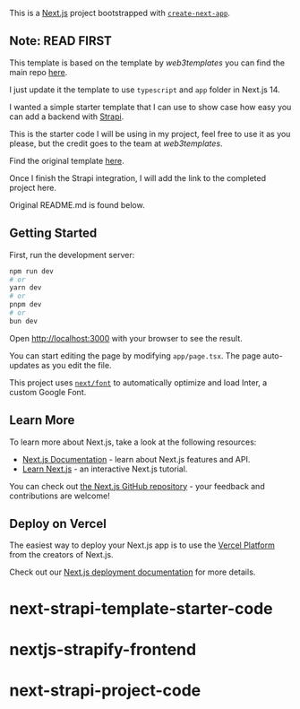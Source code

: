 This is a [Next.js](https://nextjs.org/) project bootstrapped with [`create-next-app`](https://github.com/vercel/next.js/tree/canary/packages/create-next-app).

## Note: READ FIRST

This template is based on the template by *web3templates* you can find the main repo [here](https://github.com/web3templates/nextly-template/).

I just update it the template to use `typescript` and `app` folder in Next.js 14. 

I wanted a simple starter template that I can use to show case how easy you can add a backend with [Strapi](https://strapi.io).

This is the starter code I will be using in my project, feel free to use it as you please, but the credit goes to the team at *web3templates*.  

Find the original template [here](https://github.com/web3templates/nextly-template/).

Once I finish the Strapi integration, I will add the link to the completed project here.

Original README.md is found below.

## Getting Started

First, run the development server:

```bash
npm run dev
# or
yarn dev
# or
pnpm dev
# or
bun dev
```

Open [http://localhost:3000](http://localhost:3000) with your browser to see the result.

You can start editing the page by modifying `app/page.tsx`. The page auto-updates as you edit the file.

This project uses [`next/font`](https://nextjs.org/docs/basic-features/font-optimization) to automatically optimize and load Inter, a custom Google Font.

## Learn More

To learn more about Next.js, take a look at the following resources:

- [Next.js Documentation](https://nextjs.org/docs) - learn about Next.js features and API.
- [Learn Next.js](https://nextjs.org/learn) - an interactive Next.js tutorial.

You can check out [the Next.js GitHub repository](https://github.com/vercel/next.js/) - your feedback and contributions are welcome!

## Deploy on Vercel

The easiest way to deploy your Next.js app is to use the [Vercel Platform](https://vercel.com/new?utm_medium=default-template&filter=next.js&utm_source=create-next-app&utm_campaign=create-next-app-readme) from the creators of Next.js.

Check out our [Next.js deployment documentation](https://nextjs.org/docs/deployment) for more details.
# next-strapi-template-starter-code
# nextjs-strapify-frontend
# next-strapi-project-code

